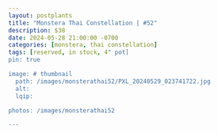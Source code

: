 ```yaml
---
layout: postplants
title: "Monstera Thai Constellation | #52"
description: $38
date: 2024-05-28 21:00:00 -0700
categories: [monstera, thai constellation]
tags: [reserved, in stock, 4" pot]
pin: true

image: # thumbnail
  path: /images/monsterathai52/PXL_20240529_023741722.jpg
  alt:
  lqip:

photos: /images/monsterathai52

---
```

